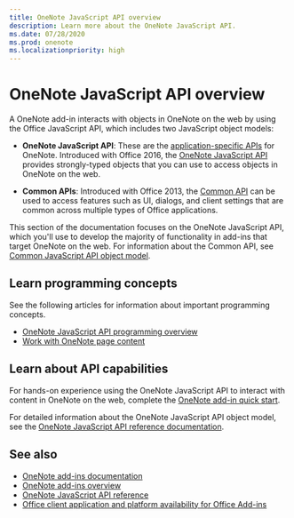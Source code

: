 ```yaml
---
title: OneNote JavaScript API overview
description: Learn more about the OneNote JavaScript API.
ms.date: 07/28/2020
ms.prod: onenote
ms.localizationpriority: high
---
```


# OneNote JavaScript API overview

A OneNote add-in interacts with objects in OneNote on the web by using the Office JavaScript API, which includes two JavaScript object models:

* **OneNote JavaScript API**: These are the [application-specific APIs](../../develop/application-specific-api-model.md) for OneNote. Introduced with Office 2016, the [OneNote JavaScript API](/javascript/api/onenote) provides strongly-typed objects that you can use to access objects in OneNote on the web.

* **Common APIs**: Introduced with Office 2013, the [Common API](/javascript/api/office) can be used to access features such as UI, dialogs, and client settings that are common across multiple types of Office applications.

This section of the documentation focuses on the OneNote JavaScript API, which you'll use to develop the majority of functionality in add-ins that target OneNote on the web. For information about the Common API, see [Common JavaScript API object model](../../develop/office-javascript-api-object-model.md).

## Learn programming concepts

See the following articles for information about important programming concepts.

* [OneNote JavaScript API programming overview](../../onenote/onenote-add-ins-programming-overview.md)
* [Work with OneNote page content](../../onenote/onenote-add-ins-page-content.md)

## Learn about API capabilities

For hands-on experience using the OneNote JavaScript API to interact with content in OneNote on the web, complete the [OneNote add-in quick start](../../quickstarts/onenote-quickstart.md).

For detailed information about the OneNote JavaScript API object model, see the [OneNote JavaScript API reference documentation](/javascript/api/onenote).

## See also

* [OneNote add-ins documentation](../../onenote/index.yml)
* [OneNote add-ins overview](../../onenote/onenote-add-ins-programming-overview.md)
* [OneNote JavaScript API reference](/javascript/api/onenote)
* [Office client application and platform availability for Office Add-ins](../../overview/office-add-in-availability.md)
